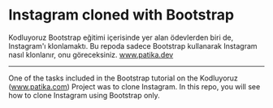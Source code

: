 # Instagram cloned with Bootstrap
Kodluyoruz Bootstrap eğitimi içerisinde yer alan ödevlerden biri de, Instagram'ı klonlamaktı. Bu repoda sadece Bootstrap kullanarak Instagram nasıl klonlanır, onu göreceksiniz. www.patika.dev

***

One of the tasks included in the Bootstrap tutorial on the Kodluyoruz (www.patika.com) Project was to clone Instagram. In this repo, you will see how to clone Instagram using Bootstrap only.
